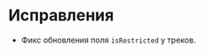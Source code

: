 <!-- markdownlint-disable MD033 -->

# Исправления

- Фикс обновления поля `isRestricted` у треков.

<!-- Изменения с других Pre-release версий, которые должны быть отображены в non-pre версии:

**Важное предупреждение**: это **бета-обновление**, содержащее в себе немало технических изменений. Сейчас приложение находится в частично "поломанном" состоянии. Обновляйтесь только в том случае, если и вправду понимаете, что делаете. Вам, вероятнее всего, придётся откатиться до [предыдущей версии Flutter VK](https://github.com/Zensonaton/FlutterVK/releases) если Вы хотите стабильной работы приложения. **Сейчас очень много всего в приложении поломано**, и я это знаю. К примеру, такие вещи, как открытие плейлистов, кэширование, получение текстов песен и прочего целиком и полностью поломано.

Это обновление привносит в себя огромное техническое изменение: Переход от одной библиотеки для state-менеджмента, [`provider`](https://pub.dev/packages/provider) к другой, [`riverpod`](https://pub.dev/packages/riverpod) и [`flutter_hooks`](https://pub.dev/packages/flutter_hooks), а так же библиотека [`go_router`](https://pub.dev/packages/go_router) для реализации навигации между страницами.

К сожалению, эти технические изменения почти что не видны обычному пользователю, однако они были нужны ради стабильной работы приложения, а так же различных оптимизаций. Однако, несмотря на это, обновление привнесло некоторые изменения интерфейса и прочих функций.

## Изменения

- Настройка "Перемотка при запуске предыдущего трека".
- Настройка "Спойлер следующего трека".
- Новые функции: "Экспорт настроек", "импорт настроек" для синхронизации настроек и локальных изменений треков.
- Новая функция: "Заменить трек локально" на экране информации по треку.
- Анимация Slider'а для мини-плеера при Desktop Layout.
- Избавление от анимации загрузки в виде LinearProgressIndicator в мини-плеере.
- Изменение шрифта для спойлера следующего трека.
- Избавление от надписи "соединение восстановлено".
- Кнопка `...` вместо сердца на экране плейлиста.
- Более сжатый интерфейс для Mobile Layout.
- Отображение иконки кэшированного, локально заменённого, ограниченного треков.
- Другой текст в диалоге при попытке запустить воспроизведение недоступного трека.
- Множество новых комбинаций клавиш:
  - <kbd>F11</kbd> (теперь работает везде).
  - <kbd>CTRL</kbd>+<kbd>◀️</kbd>: предыдущий трек.
  - <kbd>CTRL</kbd>+<kbd>▶️</kbd>: следующий трек.
  - <kbd>CTRL</kbd>+<kbd>F</kbd>: открывает плейлист "любимая музыка".
  - <kbd>CTRL</kbd>+<kbd>S</kbd>: переключение shuffle.
  - <kbd>CTRL</kbd>+<kbd>L</kbd>: переключение повтора текущего трека.
  - <kbd>CTRL</kbd>+<kbd>Q</kbd>: закрыть приложение.
  - <kbd>◀️</kbd>: перемотка назад на 5 секунд.
  - <kbd>▶️</kbd>: перемотка вперёд на 5 секунд.
  - <kbd>🔼</kbd>: +10% громкости.
  - <kbd>🔽</kbd>: -10% громкости.
- Увеличение эффекта размытия для AppBar на экране плейлиста.
- Изменение цветов карточек для OLED-режима.
- Замедление анимации Slider'а мини-плеера.
- Улучшение качества поиска текстов песен с LRCLib.
- Кнопка "скопировать файл в загрузки" в диалоге экспорта настроек.
- Анимация загрузки трека (в мини-плеере) отображается не сразу, а после небольшой задержки.
- Пропуск копирования уже существующих (скопированных) треков при импорте настроек.
- Корректное отображение длительности трека в мини-плеере, если трек ещё не загружен.
- Отображение название альбома трека на экране параметров трека.
- Новая настройка: "Кроссфейд цветов плеера".
- "Моя медиатека" теперь "Библиотека".
- Использование `Flutter VK logs.txt` для названия файла с логами.
- Скругление у Slider'а для мини-плеера при Desktop Layout.
- Реализация кэширования обложек треков после импорта настроек.
- Нелайкнутые треки теперь отображатся как недоступные.
- Анимация загрузки изображений (треков, альбомов, ...).
- Обновление до новой версии Flutter.
- Реализация кэширования Lottie-анимаций (для VK Mix).
- Полный уход от полноэкранной анимации "загрузки" (`LoadingOverlay`) во время выполнения некоторых длительных операций.
- Firebase analytics, а так же Firebase Crashlytics.
- Переход на новую версию Innosetup.
- Анимация загрузки, паузы/воспроизведения для VK Mix.
- Padding для центрального блока мини-плеера для Desktop Layout.
- `enableOnBackInvokedCallback` для Android OS.
- Визуальные изменения Slider'а для отображения прогресса воспроизведения трека.
- Новый вид кнопки паузы/воспроизведения для мини-плеера в Desktop Layout.
- Симметричный Padding для мини-плеера для Desktop Layout.
- Оптимизация загрузки плейлистов. В моём случае, вместо 5.2~ секунды на загрузку плейлиста "любимая музыка" теперь уходит лишь 2.6~ секунды, т.е., увеличение скорости в почти 2 раза. Такая же оптимизация была сделана и для загрузки других плейлистов.
- Использование Impeller на OS Android.
- Анимация паузы/воспроизведения у кнопки на экране плейлиста.
- Копирование название трека в мини-плеере при Desktop Layout. (сделано по запросу)
- Новая настройка: "альтернативный слайдер воспроизведения".
- Новая настройка: "воспроизведение после закрытия" для OS Android.
- Новая настройка: "перемешка треков при воспроизведении".
- Небольшая оптимизация метода `secondsAsString`.
- Загрузка информации по следующему треку после загрузки информации по текущему.
- Полная перепись мини-плеера снизу:
  - Оптимизации плеера.
  - Множество новых анимаций при паузе, переключения трека.
  - Новый вид у Slider'а на Desktop Layout.
  - Более "аккуратная" система по переключения трека свайпом.
  - Оптимизации плеера (уменьшение количества rebuild'ов).
  - Анимация загрузки во время загрузки трека.
  - Отображение позиции Slider'а в секундах во время перемещения ползунка.
  - Отображение цветов следующего трека перед окончанием воспроизведения текущего, если настройка "спойлер следующего трека" включена.
  - Другая иконка у shuffle мини-плеера во время работы VK Mix.
  - Возможность переключения показа оставшегося времени до окончания трека по нажатию на надпись с временем воспроизведения на Desktop Layout.
- Загрузка обновления на OS Android в зависимости от архитектуры устройства. (сокращение размера файла в 2.5~ раза).
- Улучшения производительности на экране плейлистов.
- Избавление от неработающих опций на экране параметра трека.
- Новая функция: "Поиск по Genius" на экране трека.
- Отображение размера плейлиста в МБ/ГБ при отключении кэширования.
- Новый раздел "библиотека" для Mobile Layout.
- Избавление от раздела "Моя музыка" при Mobile Layout.
- Новый дизайн, а так же кнопки для закрытия разделов при наведении.
- Анимация изменения количества треков на главном экране.
- Перенос кнопок с выключателями разделов наверх на Mobile Layout.
- Кнопка "share playlists dump" на экране debug playlists viewer.
- Использование indent'ов для JSON DB dump.
- Настройка "спойлер следующего трека" теперь прячется при Mobile Layout.
- Избавление от фокуса при запуске воспроизведения трека.
- Избавление от клавиатуры при открытии диалога с параметрами трека.
- Эффект затемнения и размытия для AppBar на экране плейлиста.
- Избегание fallback-цвета при получении цветов обложек трека.
- Изменение текста в ScaffoldMessenger при загрузке обновления.
- Изменение размера верхнего блока с информацией на экране плейлиста, что бы не мешать скроллингу.
- Корректировка размера константы, определяющая размер плейлиста после кэширования.
- Кнопка "сбросить" для функции "заменить обложку".
- Изменения Padding'ов на экране плейлиста.
- Отображение Placeholder'а, если у пользователя нет аватарки в ВК.
- Новая плашка, если рекомендации не подключены.
- Изменение расположения у некоторых настроек.
- Вибрации при изменении настроек.
- Надпись "Debug" у кнопки "О приложении".
- Обработчик ошибки, если после удаления трека прошло немало времени.
- Сохранение состояния loop mode после перезапуска приложения.
- Сохранение громкости плеера после перезапуска приложения (сделано по запросу 😉).
- Восстановление shuffle после запуска VK Mix.
- Реализация функционала по загрузке текстов песен с LRCLIB.
- Изменения некоторых строчек, отображаемых в интерфейсе.
- Улучшения алгоритма поиска обложек через Deezer.
- Улучшение логирования ошибок загрузок при кэшировании.
- Обработчик ошибок при загрузке метаданных трека.
- Избавление от `Thumbnails` внутри объекта `Album` в БД с целью уменьшения места, занимаемого БД.
- Использование браузерного User-Agent для обычного Dio.
- Увеличение количества одновременно кэшируемых треков на мобильных устройствах до 3.
- Реализация prefetching'а для OS Windows.
- Другое отображение subtitle трека у мини-плееров.
- Новая реализация экрана плейлиста.
- Изображения того, что сейчас загружается на экране загрузок.
- Избавление от свечения на экране загрузки у раздела "загружено ранее".
- Избавление от жирного текста у `@username` на экране профиля.
- Увеличение расстояния от названия раздела до содержимого на экране профиля для мобильного интерфейса.
- Отключение показа длительности трека и его кэша на главном экране при мобильном интерфейсе.
- Избавление от анимации размера плеера при Desktop Layout'е.
- Логирование слишком долгой загрузки данных с БД.
- Изменение настройки "тип палитры цветов обложки" теперь изменяет цвета интерфейса мгновенно.
- Реализация системы кэширования плейлистов.
- Кнопка "тип палитры цветов обложки" теперь отключена, если рекомендации не подключены.
- Система для менеджмента загрузок.
- Избавление от старой и неработающей системы кэширования плейлистов.
- Избавление от лишних Repaint'ов благодаря `RepaintBoundary`.
- Кэширование цветов обложек в БД.
- Отображение недоступных треков.
- Вместо ID пользователя отображается его `@username` в профиле.
- Перепись экрана профиля с целью уменьшения количества повторения кода.
- Изменение вида настроек на экране профиля.
- Иконка открытия диалога возле кнопок на экране профиля.
- Изменение названий и описаний у многих настроек для упрощения читабельности.
- Настройка "OLED-тема" теперь отключается, если включена светлая тема.
- Настройка "debug-логирование плеера" теперь отображено лишь на desktop-платформах.
- Пересмотр значений по-умолчанию у настроек.
- Избавление от функционала загрузки треков из Spotify ввиду ограничений со стороны сервера без premium-подписки.
- Возвращение функции "экспорт списка треков".
- Логирование ошибок Provider'ов.
- Новая настройка: "Тип палитры цветов обложки".
- Новое сообщение для README-файла, располагаемый в папке с кэшированными треками.
- Более правильный цвет у "свечения" обложек треков в мини и полноэкранном плееров.
- Своя реализация для получения цветов обложки трека, использующая Isolate где это возможно.
- Избавление от `WelcomeDialog` при авторизации.
- Избавление от `PhotoMaxOrig` ввиду ненадобности.
- Изменение текста для диалога "подключение рекомендаций".
- Избавление от диалога, спрашивающего разрешение на отправку статистики о прослушивании треков.
- Игнорирование ошибки "какой сейчас вайб не был найден".
- Управление плеером теперь использует toggle'ы вместо `!state`.
- Уменьшение количества вызовов `setState` от плеера.
- Удаление настройки "Точный алгоритм цветов плеера".
- Проверка на соответствие ID пользователей ВК при вторичной авторизации.
- Некоторые из кнопок (лайк, дизлайк) вместо полноэкранной анимации загрузки теперь отображают загрузку в самой кнопке.
- Настройка для debug-логирования плеера.
- Длительность треков теперь не отображается в разделе "Совпадения по вкусам".
- Lottie-анимация у VK Mix теперь отображается лишь во время воспроизведения.
- Адекватный Skeleton-loader для VK Mix.
- Система для логирования крашей и других проблем приложения.
- Долгое нажатие на кнопку "паузы" в мини-плеере снизу теперь его насильно останавливает.
- Изменение текста для `WelcomeRoute`.
- Избавление от показа длительности трека на экране плейлиста.
- Улучшения производительности на экране плейлиста.
- Сохранение состояние Shuffle при его переключении через уведомление на OS Android.
- Избавление от старого кода для кэширования для `audio_player`.
- Использование seek-событий вместо position при обновлении уведомления.
- Глобальный поиск и экран "тип палитры цветов обложки" теперь не использует кэшированные изображения.
- Визуальные изменения экрана обновления.
- Кнопка "показать прогресс" при запуске загрузки обновления.
- Использование асинхронных методов для сохранения файлов.
- Хранение всех категорий API методов ВКонтакте в классе `VKAPI`.
- Миграция с `http` на `dio`.
- У `Thumbnails` класса теперь значения не могут быть null.
- Оптимизации, а так же удаление костылей связанных с массовым получением альбомов.
- Избавление от анимации появления изображения трека.
- Использование `/welcome` как go_route вместо `/`.
- Оптимизации.
- Перепись `CachedStreamAudioSource`.
- Обработчики случаев, когда плеер запускал не/кэшированный трек (`ExtendedAudio.isCached`), с/без кэша (`File.exists()`).
- Использование другой структуры папок для треков.
- Избавление от лишних библиотек `media_kit` для Android. Размер приложения уменьшился с ~42 МБ до ~15 МБ.
- Использование более простых операций сравнения плейлистов.
- Небольшое уведомление при установке бета-версии приложения.
- Установка бета-версии приложения теперь автоматически устанавливает бета-канал в настройках.
- Система миграций БД.
- Избавление от ненужных полей в БД.
- Удалил лишние ключи локализации, связанных с предупреждением об оповещении API ВК о прослушивании трека.
- Кнопка "показать список изменений" на экране профиля.
- Увеличение разрешения изображения плейлистов.
- Изменение текста для playlists viewer.
- Обработчик ошибок VK API вместо множества вызовов `raiseOnAPIError`.
- Избавление от лишних `compute` при парсинге JSON в классы.
- Установка `access_token` при помощи Dio Interceptor'ов.
- Избавление от методов `callVkAPI`.
- Поддержка `gzip` для API-запросов, дающий сжатие API-запросов в ~30%.
- Debug-кнопка для бенчмаркинга API-запроса.
- Хранение размера кэшированного трека в БД.
- Категория "визуал" теперь находится выше "музыкального плеера" на экране профиля.
- Запрос на получение уведомлений при запуске приложения.
- Система защиты от downgrade'а БД.

## Фиксы

- Фикс Skeleton Loader'а на экране плейлиста для плейлиста "любимая музыка".
- Фикс выделения текста в мини-плеере на Desktop Layout.
- Исправления кода после миграции на новую версию Flutter.
- Фикс анимации мини-плеера на Desktop Layout.
- Фикс неправильного размера анимации загрузки.
- Фикс неправильного размера анимации загрузки.
- Фикс неправильного расположения текста с описанием типа плейлиста.
- Фикс растягивания экрана плейлиста из-за поиска.
- Фикс закрытия поиска на экране плейлиста кнопкой назад на OS Android.
- Фикс сохранения и загрузки поля `forceDeezerThumbs`.
- Фикс неправильного `Curve` у "стрелочки" у менеджера загрузок.
- Фикс ошибки "setPauseOnMute can only be enabled ..." после импорта настро6ек.
- Фикс проверки на наличие обновлений в debug-режиме.
- Фикс бага, из-за которого обложка трека не обновлялась в мини-плеере снизу после изменения обложки через Deezer.
- Фикс глючного отображения следующего трека после переключения текущего в Desktop Layout.
- Фикс цветов Navigation и status bar'ов на OS Android после закрытия приложения и/ли смены цветовой схемы.
- Фикс цветов интерфейса при светлой теме.
- Фикс постоянного отображения уведомления об установленной бета-версии.
- Фикс отображения обложки как фон полноэкранного плеера.
- Фикс изменения цветов экрана плейлиста в зависимости от трека.
- Фикс лагучей перемотки на OS Windows.
- Фикс постоянных перестроек интерфейса на Desktop Layout из-за `ProgressIndicatorIcon`.
- Фикс обновления трека в медиа-уведомлении.
- Фикс мини-плеера, появляющегося над клавиатурой на экране плейлиста.
- Фикс сломанного кэширования плейлистов.
- Фикс бага на Android, из-за которого треки играли с самого начала после перемотки.
- Фикс открытия экрана с деталями трека зажатием пальца.
- Фикс "застрявшего" прогресса воспроизведения при переключении между треками.
- Фикс невозможности запустить воспроизведение плейлиста на ПК нажатием по центру.
- Фикс запуска других плейлистов после запуска VK Mix.
- Фикс цветов экрана плейлиста.
- Фикс необновляющегося названия плейлиста.
- Фикс отображения текстов песен при Mobile Layout.
- Фикс цветов приложения.
- Фикс OLED-темы.
- Фикс иконки настройки "канал обновлений".
- Фикс появления кнопки "В реальном времени" если не подключены рекомендации ВК.
- Фикс выхода из аккаунта, если нету папки с треками.
- Фикс появления плейлистов из раздела "в реальном времени" в виде Skeleton-loader'ов.
- Фикс входа в приложение ввиду SSL-сертификатов.
- Фикс различных багов интерфейса, связанных с закрытием плеера.
- Фикс запуска приложения.
- Фикс авторизации.
- Фикс цветов "сердечек" у `AudioTrackTile`.
- Фикс иконки у раздела "музыка".
- Фикс цветов для диалога "тип палитры цветов обложки".
- Фикс иконки для диалога "Канал обновлений".
- Фикс запуска неправильного трека.
- Фикс overflow'а на экране с музыкой.
- Фикс отсутствия анимации паузы при полноэкранном мобильном плеере.
- Фикс не переключающегося активного трека на экране плейлиста.
- Фикс появления надписи "Подключить рекомендации ВКонтакте" когда они подключены.
- Фикс возобновления паузы из-за функции "пауза при минимальной громкости".
- Фикс повторного создания `stopOnPause`-таймера.
- Фикс сильно выделяющейся иконки Explicit.
- Фикс отображения переключения shuffle в мини-плеере.
- Фикс загрузки текстов песен с ВКонтакте.
- Фикс неизменяющегося мини-плеера при изменении треков.
- Фикс возможности скроллить текст skeleton loader текста песни в Desktop Layout'е при полноэкранном плеере, а так же эффект fade'а для него.
- Фикс текста в диалоге "тип палитры цветов обложки".
- Фикс работы `FadingListView`.
- Фикс иконки лайка на экране поиска.
- Фикс сохранения плейлиста "результаты поиска" в БД.
- Фикс отображения лайка с других плейлистов.
- Фикс ошибки, связанной с методом `_silentSetPlaylist`.
- Фикс измения размера надписи "Добро пожаловать" на главном экране.
- Фикс необновляющегося полноэкранного плеера.
- Фикс повторной загрузки обновления, если файл обновления уже существует.
- Фикс бага, из-за которого при обновлении данных плейлиста он перемещался в списке плейлистов.
- Фикс вызова `stop` у плеера ввиду ошибок.
- Фикс склонения текста на экране загрузок.
- Фикс мигающих обложек раздела "совпадения по вкусам" при переключении между треками.
- Фикс работы кнопки "воспроизвести все" на главном экране.
- Фикс `Download error` при попытке кэшировать некоторые треки.
- Фикс неправильно отображающейся надписи с длительностью треков в плейлисте.
- Фикс padding'а для мини-плеера при Mobile Layout'е.
- Фикс времени на экране обновления.
- Фикс бага, из-за которого экран с плейлистами не обновлялся.
- Фикс необновляющегося уведомления на OS Android.
- Фикс зависания приложения из-за остановки плеера.
- Фикс смещения текста на экране плейлиста у треков.
- Фикс работы shuffle на OS Windows.
- Фикс работы кнопки дизлайка и лайка в медиа-уведомлении на OS Android.
- Фикс навигационных кнопок OS Android, закрывающих часть диалога обновления.
- Фикс обновления, а так же смещения иконки кэширования на экране плейлистов.
- Фикс работы загрузки обложек через Deezer.
- Фикс бага, из-за которого `gzipDecoder` декодировал обычный JSON.
- Фикс ошибки со спамом на последней строчки трека.
- Фикс поиска на экране плейлиста на Desktop Layout.
- Фикс фокуса при открытии экрана плейлиста на Desktop-платформах.
- Фикс ломающегося главного экрана, если у пользователя нет треков.
- Фикс получения размера кэшированного трека.
- Фикс воспроизведения музыки из-за изменений на стороны серверов ВК.
- Фикс воспроизведения "повреждённых" треков (при mismatch'е размера/слишком маленького размера файла кэша).
- Фикс "null check" при вызове `seekNormalized`.
- Фикс воспроизведения музыки.
- Фикс ошибок "invalid range" из-за `smartCurrentAudio` и подобных.
- Фикс того, что изменение настроек Deezer/LRCLib не применялось сразу же.
- Фикс отображения названия плейлистов раздела "Для Вас".
- Фикс багов, связанных с неправильным сохранением новых версий плейлистов/треков.
- Фикс добавления трека в избранное после его лайка.
- Фикс восстановления удалённого трека.
- Фикс восстановления громкости плеера после перезапуска.
- Фикс сохранения только "изменённых" настроек в `shared_preferences.json`.
- Фикс жеста "назад" для Mobile Layout мини-плеера снизу, который не включал предыдущий трек.
- Фикс загрузки плейлистов в случае отсутствия интернета.
- Фикс работы функции "заменить обложку".
- Фикс необходимости перезапуска приложения для просмотра новой обложки Deezer.
- Фикс того, что в БД сохранялись нелайкнутые треки из "любимой музыки".
- Фикс сохранения громкости плеера после запуска приложения.
- Фиксы багов, связанных с обновлением плейлистов и их треков.
- Фикс загрузки обложки трека из Deezer после использования ручной замены.
- Фикс работы VK Mix.
- Фикс редкого бага, из-за которого загрузка с БД не работала.
- Фикс того, что VK Mix плейлисты сохраняют список треков в БД.
- Фикс открытия плейлистов VK Mix через debug playlist viewer.
- Фикс ошибок, связанных с запуском недоступного трека через Enter на экране плейлиста.
- Фикс работы кнопки "редактировать трек".
- Фикс невозможности отредактировать трек, если у него есть альбом.
- Фикс добавления треков после метода `updatePlaylist`.
- Фикс лишнего места, вызванного mood-плейлистами в разделе "в реальном времени".
- Фикс работы кнопки "кэшировать этот трек".
- Фикс padding'ов на экране с параметрами трека.
- Фикс попытки получения плейлистов после выхода из аккаунта.
- Фикс работы поля `fromAPI`.
- Фикс отображения количество плейлистов пользователя.
- Фикс открытия плейлистов.
- Фикс отображения skeleton loader'ов при открытии плейлиста.
- Фикс ошибки "duplicate keys found" при наведении на иконку менеджера загрузок.
- Фикс получения обложек с Deezer из-за `?` в названии трека.
- Фикс получения цветов плейлистов.
- Множество обработчиков ошибок, которые ранее не работали в Release-версии приложения.
- Фикс отображения Skeleton Loader'а у типа плейлиста.
- Фикс невозможности запустить приложение, если произошла ошибка при миграции БД. В случае ошибки миграции, БД сбрасывается.
- Фикс SSL-сертификатов при воспроизведении музыки.
- Фикс иконки воспроизведения на экране плейлиста.
- Фиксы дизайна при Desktop Layout на устройствах с навигационной панелью (т.е., Android планшеты).
- Фикс отображения иконки лайка и дизлайка в мини-плеере.
- Фикс отображения Slider'а для громкости и открытия в мини-плеер при OS Android.
- Фикс отображения времени во время перемотки в мини-плеере при Desktop Layout.
- Фикс приоритета скачивания обложек с ВКонтакте вместо Deezer при кэшировании плейлиста.
- Фикс неправильной надписи в диалоге после успешного импорта.
- Фикс clipping'а названия трека для мини-плеера при Desktop Layout.
- Фикс цветов для кнопки VK Mix.
- Фикс бага, из-за которого VK Mix возвращает недоступные треки.
- Фикс удаления медиа-уведомления на OS Android после остановки плеера.
- Фикс рандомно обновляющихся плейлистов.
- Фикс бага, из-за которого ничего не происходило, если версия приложения не найдена в changelog.
- Фикс неправильных цветов `AudioTrackTile`.
- Фикс сохранения плейлистов в БД когда это не нужно.
- Фикс ломающегося отображения прогресса загрузки.
- В случае, если что-то пошло не так при воспроизведении музыки, будет воспроизводиться placeholder-аудио.
-->
